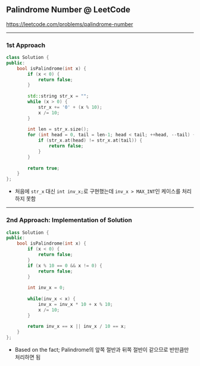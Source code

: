 ## Palindrome Number @ LeetCode

<https://leetcode.com/problems/palindrome-number>

---
### 1st Approach

```C++
class Solution {
public:
    bool isPalindrome(int x) {
        if (x < 0) {
            return false;
        }
        
        std::string str_x = "";
        while (x > 0) {
            str_x += '0' + (x % 10);
            x /= 10;
        }
        
        int len = str_x.size();
        for (int head = 0, tail = len-1; head < tail; ++head, --tail) {
            if (str_x.at(head) != str_x.at(tail)) {
                return false;
            }
        }
        
        return true;
    }
};
```

- 처음에 `str_x` 대신 `int inv_x;`로 구현했는데 `inv_x > MAX_INT`인 케이스를 처리하지 못함

---
### 2nd Approach: Implementation of Solution

```C++
class Solution {
public:
    bool isPalindrome(int x) {
        if (x < 0) {
            return false;
        }
        if (x % 10 == 0 && x != 0) {
            return false;
        }
        
        int inv_x = 0;
        
        while(inv_x < x) {
            inv_x = inv_x * 10 + x % 10;
            x /= 10;
        }
        
        return inv_x == x || inv_x / 10 == x;
    }
};
```

- Based on the fact; Palindrome의 앞쪽 절반과 뒤쪽 절반이 같으므로 반만큼만 처리하면 됨
